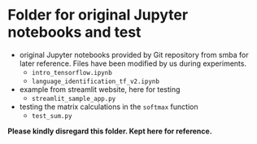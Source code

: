 # Folder for original Jupyter notebooks and test

* original Jupyter notebooks provided by Git 
repository from smba for later reference.  Files have been modified by us during experiments.
  * `intro_tensorflow.ipynb` 
  * `language_identification_tf_v2.ipynb`
* example from streamlit website, here for testing
  * `streamlit_sample_app.py` 
* testing the matrix calculations in the `softmax` function
  * `test_sum.py`

**Please kindly disregard this folder. Kept here for reference.** 